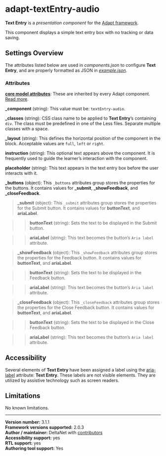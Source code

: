 # adapt-textEntry-audio

**Text Entry** is a *presentation component* for the [Adapt framework](https://github.com/adaptlearning/adapt_framework).   

This component displays a simple text entry box with no tracking or data saving.

## Settings Overview

The attributes listed below are used in *components.json* to configure **Text Entry**, and are properly formatted as JSON in [*example.json*](https://github.com/deltanet/adapt-textEntry-audio/blob/master/example.json).

### Attributes

[**core model attributes**](https://github.com/adaptlearning/adapt_framework/wiki/Core-model-attributes): These are inherited by every Adapt component. [Read more](https://github.com/adaptlearning/adapt_framework/wiki/Core-model-attributes).

**_component** (string): This value must be: `textEntry-audio`.

**_classes** (string): CSS class name to be applied to **Text Entry**’s containing `div`. The class must be predefined in one of the Less files. Separate multiple classes with a space.

**_layout** (string): This defines the horizontal position of the component in the block. Acceptable values are `full`, `left` or `right`.  

**instruction** (string): This optional text appears above the component. It is frequently used to guide the learner’s interaction with the component.  

**placeholder** (string): This text appears in the text entry box before the user interacts with it.  

**_buttons** (object):  This `_buttons` attributes group stores the properties for the buttons. It contains values for **_submit**, **_showFeedback**, and **_closeFeedback**.  

>**_submit** (object):  This `_submit` attributes group stores the properties for the Submit button. It contains values for **buttonText**, and **ariaLabel**.  

>>**buttonText** (string): Sets the text to be displayed in the Submit button.    

>>**ariaLabel** (string): This text becomes the button’s `Aria label` attribute.  

>**_showFeedback** (object):  This `_showFeedback` attributes group stores the properties for the Feedback button. It contains values for **buttonText**, and **ariaLabel**.  

>>**buttonText** (string): Sets the text to be displayed in the Feedback button.    

>>**ariaLabel** (string): This text becomes the button’s `Aria label` attribute.  

>**_closeFeedback** (object):  This `_closeFeedback` attributes group stores the properties for the Close Feedback button. It contains values for **buttonText**, and **ariaLabel**.  

>>**buttonText** (string): Sets the text to be displayed in the Close Feedback button.    

>>**ariaLabel** (string): This text becomes the button’s `Aria label` attribute.

## Accessibility
Several elements of **Text Entry** have been assigned a label using the [aria-label](https://github.com/adaptlearning/adapt_framework/wiki/Aria-Labels) attribute: **Text Entry**. These labels are not visible elements. They are utilized by assistive technology such as screen readers.   

## Limitations

No known limitations.  

----------------------------
**Version number:**  3.1.1     
**Framework versions supported:**  2.0.3     
**Author / maintainer:** DeltaNet with [contributors](https://github.com/deltanet/adapt-textEntry-audio/graphs/contributors)     
**Accessibility support:** yes  
**RTL support:** yes     
**Authoring tool support:** Yes
